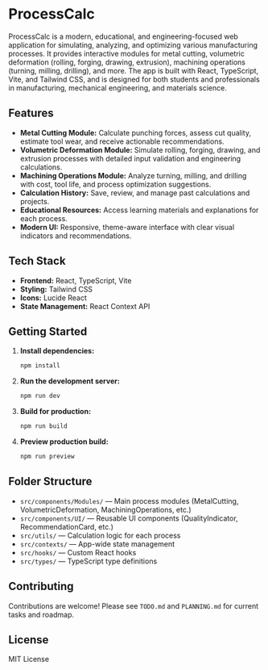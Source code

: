 # ProcessCalc

ProcessCalc is a modern, educational, and engineering-focused web application for simulating, analyzing, and optimizing various manufacturing processes. It provides interactive modules for metal cutting, volumetric deformation (rolling, forging, drawing, extrusion), machining operations (turning, milling, drilling), and more. The app is built with React, TypeScript, Vite, and Tailwind CSS, and is designed for both students and professionals in manufacturing, mechanical engineering, and materials science.

## Features

- **Metal Cutting Module:** Calculate punching forces, assess cut quality, estimate tool wear, and receive actionable recommendations.
- **Volumetric Deformation Module:** Simulate rolling, forging, drawing, and extrusion processes with detailed input validation and engineering calculations.
- **Machining Operations Module:** Analyze turning, milling, and drilling with cost, tool life, and process optimization suggestions.
- **Calculation History:** Save, review, and manage past calculations and projects.
- **Educational Resources:** Access learning materials and explanations for each process.
- **Modern UI:** Responsive, theme-aware interface with clear visual indicators and recommendations.

## Tech Stack

- **Frontend:** React, TypeScript, Vite
- **Styling:** Tailwind CSS
- **Icons:** Lucide React
- **State Management:** React Context API

## Getting Started

1. **Install dependencies:**

   ```sh
   npm install
   ```

2. **Run the development server:**

   ```sh
   npm run dev
   ```

3. **Build for production:**

   ```sh
   npm run build
   ```

4. **Preview production build:**

   ```sh
   npm run preview
   ```

## Folder Structure

- `src/components/Modules/` — Main process modules (MetalCutting, VolumetricDeformation, MachiningOperations, etc.)
- `src/components/UI/` — Reusable UI components (QualityIndicator, RecommendationCard, etc.)
- `src/utils/` — Calculation logic for each process
- `src/contexts/` — App-wide state management
- `src/hooks/` — Custom React hooks
- `src/types/` — TypeScript type definitions

## Contributing

Contributions are welcome! Please see `TODO.md` and `PLANNING.md` for current tasks and roadmap.

## License

MIT License
